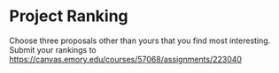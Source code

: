 Project Ranking
=====

Choose three proposals other than yours that you find most interesting.  Submit your rankings to https://canvas.emory.edu/courses/57068/assignments/223040

